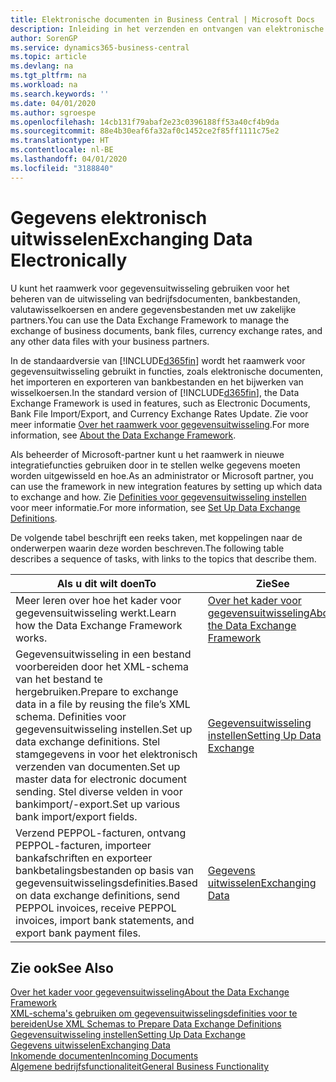 ```yaml
---
title: Elektronische documenten in Business Central | Microsoft Docs
description: Inleiding in het verzenden en ontvangen van elektronische documenten in Business Central.
author: SorenGP
ms.service: dynamics365-business-central
ms.topic: article
ms.devlang: na
ms.tgt_pltfrm: na
ms.workload: na
ms.search.keywords: ''
ms.date: 04/01/2020
ms.author: sgroespe
ms.openlocfilehash: 14cb131f79abaf2e23c0396188ff53a40cf4b9da
ms.sourcegitcommit: 88e4b30eaf6fa32af0c1452ce2f85ff1111c75e2
ms.translationtype: HT
ms.contentlocale: nl-BE
ms.lasthandoff: 04/01/2020
ms.locfileid: "3188840"
---
```

# <a name="exchanging-data-electronically"></a><span data-ttu-id="b3cb4-103">Gegevens elektronisch uitwisselen</span><span class="sxs-lookup"><span data-stu-id="b3cb4-103">Exchanging Data Electronically</span></span>
<span data-ttu-id="b3cb4-104">U kunt het raamwerk voor gegevensuitwisseling gebruiken voor het beheren van de uitwisseling van bedrijfsdocumenten, bankbestanden, valutawisselkoersen en andere gegevensbestanden met uw zakelijke partners.</span><span class="sxs-lookup"><span data-stu-id="b3cb4-104">You can use the Data Exchange Framework to manage the exchange of business documents, bank files, currency exchange rates, and any other data files with your business partners.</span></span>

<span data-ttu-id="b3cb4-105">In de standaardversie van [!INCLUDE[d365fin](includes/d365fin_md.md)] wordt het raamwerk voor gegevensuitwisseling gebruikt in functies, zoals elektronische documenten, het importeren en exporteren van bankbestanden en het bijwerken van wisselkoersen.</span><span class="sxs-lookup"><span data-stu-id="b3cb4-105">In the standard version of [!INCLUDE[d365fin](includes/d365fin_md.md)], the Data Exchange Framework is used in features, such as Electronic Documents, Bank File Import/Export, and Currency Exchange Rates Update.</span></span> <span data-ttu-id="b3cb4-106">Zie voor meer informatie [Over het raamwerk voor gegevensuitwisseling](across-about-the-data-exchange-framework.md).</span><span class="sxs-lookup"><span data-stu-id="b3cb4-106">For more information, see [About the Data Exchange Framework](across-about-the-data-exchange-framework.md).</span></span>

<span data-ttu-id="b3cb4-107">Als beheerder of Microsoft-partner kunt u het raamwerk in nieuwe integratiefuncties gebruiken door in te stellen welke gegevens moeten worden uitgewisseld en hoe.</span><span class="sxs-lookup"><span data-stu-id="b3cb4-107">As an administrator or Microsoft partner, you can use the framework in new integration features by setting up which data to exchange and how.</span></span> <span data-ttu-id="b3cb4-108">Zie [Definities voor gegevensuitwisseling instellen](across-how-to-set-up-data-exchange-definitions.md) voor meer informatie.</span><span class="sxs-lookup"><span data-stu-id="b3cb4-108">For more information, see [Set Up Data Exchange Definitions](across-how-to-set-up-data-exchange-definitions.md).</span></span>

<span data-ttu-id="b3cb4-109">De volgende tabel beschrijft een reeks taken, met koppelingen naar de onderwerpen waarin deze worden beschreven.</span><span class="sxs-lookup"><span data-stu-id="b3cb4-109">The following table describes a sequence of tasks, with links to the topics that describe them.</span></span>  

|<span data-ttu-id="b3cb4-110">Als u dit wilt doen</span><span class="sxs-lookup"><span data-stu-id="b3cb4-110">To</span></span>|<span data-ttu-id="b3cb4-111">Zie</span><span class="sxs-lookup"><span data-stu-id="b3cb4-111">See</span></span>|  
|--------|---------|  
|<span data-ttu-id="b3cb4-112">Meer leren over hoe het kader voor gegevensuitwisseling werkt.</span><span class="sxs-lookup"><span data-stu-id="b3cb4-112">Learn how the Data Exchange Framework works.</span></span>|[<span data-ttu-id="b3cb4-113">Over het kader voor gegevensuitwisseling</span><span class="sxs-lookup"><span data-stu-id="b3cb4-113">About the Data Exchange Framework</span></span>](across-about-the-data-exchange-framework.md)|  
|<span data-ttu-id="b3cb4-114">Gegevensuitwisseling in een bestand voorbereiden door het XML-schema van het bestand te hergebruiken.</span><span class="sxs-lookup"><span data-stu-id="b3cb4-114">Prepare to exchange data in a file by reusing the file’s XML schema.</span></span> <span data-ttu-id="b3cb4-115">Definities voor gegevensuitwisseling instellen.</span><span class="sxs-lookup"><span data-stu-id="b3cb4-115">Set up data exchange definitions.</span></span> <span data-ttu-id="b3cb4-116">Stel stamgegevens in voor het elektronisch verzenden van documenten.</span><span class="sxs-lookup"><span data-stu-id="b3cb4-116">Set up master data for electronic document sending.</span></span> <span data-ttu-id="b3cb4-117">Stel diverse velden in voor bankimport/-export.</span><span class="sxs-lookup"><span data-stu-id="b3cb4-117">Set up various bank import/export fields.</span></span>|[<span data-ttu-id="b3cb4-118">Gegevensuitwisseling instellen</span><span class="sxs-lookup"><span data-stu-id="b3cb4-118">Setting Up Data Exchange</span></span>](across-set-up-data-exchange.md)|  
|<span data-ttu-id="b3cb4-119">Verzend PEPPOL-facturen, ontvang PEPPOL-facturen, importeer bankafschriften en exporteer bankbetalingsbestanden op basis van gegevensuitwisselingsdefinities.</span><span class="sxs-lookup"><span data-stu-id="b3cb4-119">Based on data exchange definitions, send PEPPOL invoices, receive PEPPOL invoices, import bank statements, and export bank payment files.</span></span>|[<span data-ttu-id="b3cb4-120">Gegevens uitwisselen</span><span class="sxs-lookup"><span data-stu-id="b3cb4-120">Exchanging Data</span></span>](across-exchange-data.md)|  

## <a name="see-also"></a><span data-ttu-id="b3cb4-121">Zie ook</span><span class="sxs-lookup"><span data-stu-id="b3cb4-121">See Also</span></span>  
[<span data-ttu-id="b3cb4-122">Over het kader voor gegevensuitwisseling</span><span class="sxs-lookup"><span data-stu-id="b3cb4-122">About the Data Exchange Framework</span></span>](across-about-the-data-exchange-framework.md)  
[<span data-ttu-id="b3cb4-123">XML-schema's gebruiken om gegevensuitwisselingsdefinities voor te bereiden</span><span class="sxs-lookup"><span data-stu-id="b3cb4-123">Use XML Schemas to Prepare Data Exchange Definitions</span></span>](across-how-to-use-xml-schemas-to-prepare-data-exchange-definitions.md)  
[<span data-ttu-id="b3cb4-124">Gegevensuitwisseling instellen</span><span class="sxs-lookup"><span data-stu-id="b3cb4-124">Setting Up Data Exchange</span></span>](across-set-up-data-exchange.md)  
[<span data-ttu-id="b3cb4-125">Gegevens uitwisselen</span><span class="sxs-lookup"><span data-stu-id="b3cb4-125">Exchanging Data</span></span>](across-exchange-data.md)  
[<span data-ttu-id="b3cb4-126">Inkomende documenten</span><span class="sxs-lookup"><span data-stu-id="b3cb4-126">Incoming Documents</span></span>](across-income-documents.md)  
[<span data-ttu-id="b3cb4-127">Algemene bedrijfsfunctionaliteit</span><span class="sxs-lookup"><span data-stu-id="b3cb4-127">General Business Functionality</span></span>](ui-across-business-areas.md)
